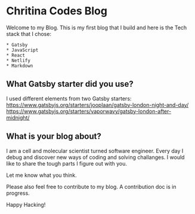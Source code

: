 # Chritina Codes Blog

Welcome to my Blog. This is my first blog that I build and here is the Tech stack that I chose:

    * Gatsby
    * JavaScript
    * React
    * Netlify
    * Markdown
## What Gatsby starter did you use? 

I used different elements from two Gatsby starters: 
https://www.gatsbyjs.org/starters/jooplaan/gatsby-london-night-and-day/
https://www.gatsbyjs.org/starters/vaporwavy/gatsby-london-after-midnight/

## What is your blog about? 

I am a cell and molecular scientist turned software engineer. Every day I debug and discover new ways of coding and solving challanges. I would like to share the tough parts I figure out with you. 

Let me know what you think. 

Please also feel free to contribute to my blog. A contribution doc is in progress.

Happy Hacking! 
